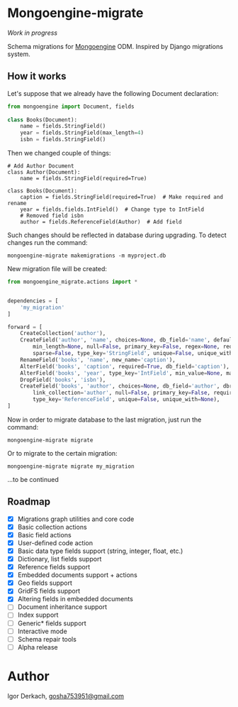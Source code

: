 # Mongoengine-migrate

*Work in progress*

Schema migrations for [Mongoengine](http://mongoengine.org/) ODM. Inspired by Django migrations system.

## How it works

Let's suppose that we already have the following Document declaration:

```python
from mongoengine import Document, fields
    
class Books(Document):
    name = fields.StringField()
    year = fields.StringField(max_length=4)
    isbn = fields.StringField()
```

Then we changed couple of things:

```
# Add Author Document
class Author(Document):
    name = fields.StringField(required=True)

class Books(Document):
    caption = fields.StringField(required=True)  # Make required and rename
    year = fields.fields.IntField()  # Change type to IntField
    # Removed field isbn
    author = fields.ReferenceField(Author)  # Add field
```

Such changes should be reflected in database during upgrading. To 
detect changes run the command:

```shell script
mongoengine-migrate makemigrations -m myproject.db 
```

New migration file will be created:

```python
from mongoengine_migrate.actions import *


dependencies = [
    'my_migration'
]

forward = [
    CreateCollection('author'),
    CreateField('author', 'name', choices=None, db_field='name', default=None, max_length=None,
        min_length=None, null=False, primary_key=False, regex=None, required=True,
        sparse=False, type_key='StringField', unique=False, unique_with=None),
    RenameField('books', 'name', new_name='caption'),
    AlterField('books', 'caption', required=True, db_field='caption'),
    AlterField('books', 'year', type_key='IntField', min_value=None, max_value=None),
    DropField('books', 'isbn'),
    CreateField('books', 'author', choices=None, db_field='author', dbref=False, default=None,
        link_collection='author', null=False, primary_key=False, required=False, sparse=False,
        type_key='ReferenceField', unique=False, unique_with=None),
]
```

Now in order to migrate database to the last migration, just run the command:

```shell script
mongoengine-migrate migrate
```

Or to migrate to the certain migration:

```shell script
mongoengine-migrate migrate my_migration
```
...to be continued 

## Roadmap

- [x] Migrations graph utilities and core code
- [x] Basic collection actions
- [x] Basic field actions
- [x] User-defined code action
- [x] Basic data type fields support (string, integer, float, etc.)
- [x] Dictionary, list fields support
- [x] Reference fields support
- [x] Embedded documents support + actions
- [x] Geo fields support
- [x] GridFS fields support
- [x] Altering fields in embedded documents
- [ ] Document inheritance support
- [ ] Index support
- [ ] Generic* fields support
- [ ] Interactive mode
- [ ] Schema repair tools
- [ ] Alpha release

# Author

Igor Derkach, gosha753951@gmail.com
